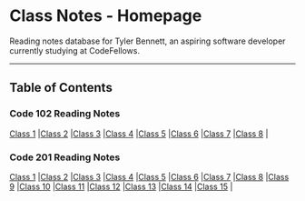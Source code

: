 # Class Notes - Homepage

Reading notes database for Tyler Bennett, an aspiring software developer currently studying at CodeFellows.

---

## Table of Contents

### Code 102 Reading Notes

[Class 1](https://tyler-bennett52.github.io/reading-notes/102/class1) |[Class 2](https://tyler-bennett52.github.io/reading-notes/102/class2) |[Class 3](https://tyler-bennett52.github.io/reading-notes/102/class3) |[Class 4](https://tyler-bennett52.github.io/reading-notes/102/class4) |[Class 5](https://tyler-bennett52.github.io/reading-notes/102/class5) |[Class 6](https://tyler-bennett52.github.io/reading-notes/102/class6) |[Class 7](https://tyler-bennett52.github.io/reading-notes/102/class7) |[Class 8](https://tyler-bennett52.github.io/reading-notes/102/class8) |

### Code 201 Reading Notes

[Class 1](https://tyler-bennett52.github.io/reading-notes/201/class1) |[Class 2](https://tyler-bennett52.github.io/reading-notes/201/class2) |[Class 3](https://tyler-bennett52.github.io/reading-notes/201/class3) |[Class 4](https://tyler-bennett52.github.io/reading-notes/201/class4) |[Class 5](https://tyler-bennett52.github.io/reading-notes/201/class5) |[Class 6](https://tyler-bennett52.github.io/reading-notes/201/class6) |[Class 7](https://tyler-bennett52.github.io/reading-notes/201/class7) |[Class 8](https://tyler-bennett52.github.io/reading-notes/201/class8) |[Class 9](https://tyler-bennett52.github.io/reading-notes/201/class9) |[Class 10](https://tyler-bennett52.github.io/reading-notes/201/class10) |[Class 11](https://tyler-bennett52.github.io/reading-notes/201/class11) |[Class 12](https://tyler-bennett52.github.io/reading-notes/201/class12) |[Class 13](https://tyler-bennett52.github.io/reading-notes/201/class13) |[Class 14](https://tyler-bennett52.github.io/reading-notes/201/class14) |[Class 15](https://tyler-bennett52.github.io/reading-notes/201/class15) |
